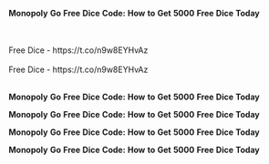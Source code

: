 <strong>Monopoly</strong> <strong>Go</strong> <strong>Free</strong> <strong>Dice</strong> <strong>Code:</strong> <strong>How</strong> <strong>to</strong> <strong>Get</strong> <strong>5000</strong> <strong>Free</strong> <strong>Dice</strong> <strong>Today</strong>

<br>
<br>Free Dice - https://t.co/n9w8EYHvAz
<br>
<br>Free Dice - https://t.co/n9w8EYHvAz
<br>
<br>

<strong>Monopoly</strong> <strong>Go</strong> <strong>Free</strong> <strong>Dice</strong> <strong>Code:</strong> <strong>How</strong> <strong>to</strong> <strong>Get</strong> <strong>5000</strong> <strong>Free</strong> <strong>Dice</strong> <strong>Today</strong>

<strong>Monopoly</strong> <strong>Go</strong> <strong>Free</strong> <strong>Dice</strong> <strong>Code:</strong> <strong>How</strong> <strong>to</strong> <strong>Get</strong> <strong>5000</strong> <strong>Free</strong> <strong>Dice</strong> <strong>Today</strong>

<strong>Monopoly</strong> <strong>Go</strong> <strong>Free</strong> <strong>Dice</strong> <strong>Code:</strong> <strong>How</strong> <strong>to</strong> <strong>Get</strong> <strong>5000</strong> <strong>Free</strong> <strong>Dice</strong> <strong>Today</strong>

<strong>Monopoly</strong> <strong>Go</strong> <strong>Free</strong> <strong>Dice</strong> <strong>Code:</strong> <strong>How</strong> <strong>to</strong> <strong>Get</strong> <strong>5000</strong> <strong>Free</strong> <strong>Dice</strong> <strong>Today</strong>

